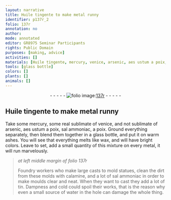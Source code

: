 ```yaml
---
layout: narrative
title: Huile tingente to make metal runny
identifier: p137r_2
folio: 137r
annotation: no
author:
mode: annotated
editor: GR8975 Seminar Participants
rights: Public Domain
purposes: [making, advice]
activities: []
materials: [Huile tingente, mercury, venice, arsenic, aes ustum a poix, sal ammoniac, a poix, warm ashes, calamine]
tools: [glass bottle]
colors: []
plants: []
animals: []
---
```


 <div class="folio" align="center">- - - - - <a href="http://gallica.bnf.fr/ark:/12148/btv1b10500001g/f279.image" target="_blank"><img src="https://cu-mkp.github.io/GR8975-edition/assets/photo-icon.png" alt="folio image: " style="display:inline-block; margin-bottom:-3px;"/>137r</a> - - - - - </div> 

##  <span class="material">Huile tingente</span> to make metal runny 

   
 Take some <span class="material">mercury</span>, some real sublimate of <span class="material">venice</span>, and not sublimate of <span class="material">arsenic</span>, <span class="material">aes ustum a poix</span>, <span class="material">sal ammoniac</span>, <span class="material">a poix</span>. Ground everything separately, then blend them together in a <span class="tool">glass bottle</span>, and put it on <span class="material">warm ashes</span>. You will see that everything melts like wax, and will have bright colors. Leave to set, add a small quantity of this mixture on every metal, it will run marvelously. 
 
> *at left middle margin of folio 137r*
> 
>  <span class="profession">Foundry workers</span> who make large casts to mold statues, clean the dirt from these molds with <span class="material">calamine</span>, and a lot of <span class="material">sal ammoniac</span> in order to make moulds clear and neat. When they want to cast they add a lot of tin. Dampness and cold could spoil their works, that is the reason why even a small source of water in the hole can damage the whole thing. 
 